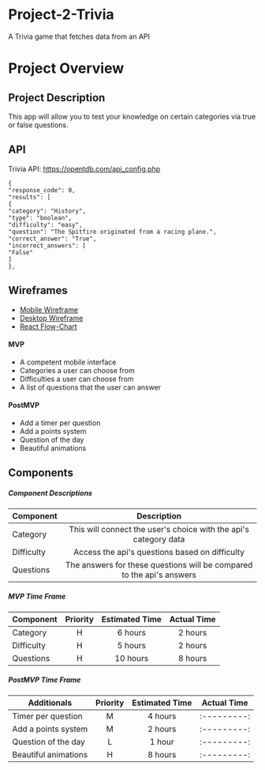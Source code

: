 # Project-2-Trivia
A Trivia game that fetches data from an API
# Project Overview

## Project Description

This app will allow you to test your knowledge on certain categories via true or false questions.

## API

Trivia API:
https://opentdb.com/api_config.php

```
{
"response_code": 0,
"results": [
{
"category": "History",
"type": "boolean",
"difficulty": "easy",
"question": "The Spitfire originated from a racing plane.",
"correct_answer": "True",
"incorrect_answers": [
"False"
]
},
```

## Wireframes

- [Mobile Wireframe](https://i.imgur.com/2gdPh3N.jpg)
- [Desktop Wireframe](https://i.imgur.com/W3CMn5g.jpg)
- [React Flow-Chart](https://i.imgur.com/kRMEk1Y.jpg)


#### MVP

- A competent mobile interface
- Categories a user can choose from
- Difficulties a user can choose from
- A list of questions that the user can answer

#### PostMVP

- Add a timer per question
- Add a points system
- Question of the day
- Beautiful animations

## Components

##### Component Descriptions

| Component      |                           Description                            |
| -------------- | :-------------------------------------------------------------:  |
| Category	 |This will connect the user's choice with the api's category data  |
| Difficulty   	 |   Access the api's questions based on difficulty                 |
| Questions      |The answers for these questions will be compared to the api's answers|

##### MVP Time Frame

| Component    | Priority | Estimated Time | Actual Time |
| ------------ | :------: | :------------: | :---------: |
| Category     | H  	| 6 hours	     | 2 hours     |
| Difficulty   | H	  | 5 hours  	   | 2 hours     |
| Questions    | H 	  | 10 hours 	   | 8 hours     |


##### PostMVP Time Frame

| Additionals          | Priority | Estimated Time | Actual Time |
| -------------------- | :------: | :------------: | :---------: |
| Timer per question   | M  	  | 4 hours	   | :---------: |
| Add a points system  | M	  | 2 hours  	   | :---------: |
| Question of the day  | L 	  | 1 hour	   | :---------: |
| Beautiful animations | H 	  | 8 hours	   | :---------: |
